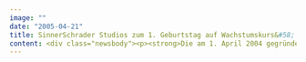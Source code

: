```yaml
---
image: ""
date: "2005-04-21"
title: SinnerSchrader Studios zum 1. Geburtstag auf Wachstumskurs&#58; Neue Themen locken neue Kunden
content: <div class="newsbody"><p><strong>Die am 1. April 2004 gegründeten SinnerSchrader Studios sind erfolgreich gestartet. Im ersten Jahr ihres Bestehens konnten die Studios das jährliche Honorarvolumen auf deutlich über 4 Mio. Euro Umsatz ausbauen und ein positives Ergebnis erzielen. Sie tragen damit rund ein Drittel zum Gesamtumsatz von SinnerSchrader bei.</strong></p><p>Mit der Gründung der Studios hatte der börsennotierte Internetdienstleister vor genau einem Jahr auf die wieder erstarkende Nachfrage nach kreativer Leistung und vertrieblichen Anwendungen reagiert. An den Standorten Hamburg und Frankfurt beschäftigen die Studios aktuell 42 Mitarbeiter. Insgesamt hat SinnerSchrader 135 Beschäftigte.</p><p>Die Geschäftsführer Malte Blumenthal und Stefan Schaub in Hamburg sowie Rainer Kiefer in Frankfurt konnten im ersten Jahr eine Reihe namhafter Neukunden gewinnen. Hierzu zählen Coca-Cola, Dow Jones, freenet, T-Mobile und Volkswagen.</p><p>Eine eigene Kreativagentur unter der Marke SinnerSchrader zu gründen, war für Malte Blumenthal rückblickend ein mutiger Schritt. "SinnerSchrader war als Technologiedienstleister positioniert", umschreibt der Geschäftsführer die Ausgangsposition. Die Kunden seien jedoch äußerst offen für neue Impulse im interaktiven Marketing gewesen. Auch Bestandskunden wie Deutsche Bank, HLX, Europcar und Tchibo nutzen heute die Marketingkompetenz der Studios.</p><p>Die E-Business-Expertise von SinnerSchrader ist auch im kreativen Wettbewerb ein wichtiges Differenzierungsmerkmal geworden. "Wir sind sicherlich die technisch anspruchsvollste Kreativagentur am Markt", ist Blumenthal überzeugt. Online-Marketing bedeutet für ihn vor allem&#58; präzise messbare Förderung des Verkaufs. Dazu müssen Werbemittel und E-Business-Plattform perfekt harmonieren. Dies sei aber noch zu selten der Fall, so Blumenthal. Er erwartet hier eine weiter wachsende Nachfrage.</p><p>Wichtigster aktueller Trend sind fernsehähnliche Werbeformate im Internet. "Mit der der Verbreitung von DSL wachsen die Ansprüche an die Inhalte, auch in der Werbung", urteilt der Geschäftsführer. Aktuell wird eine Web-Telenovela für eine bedeutende Endkundenmarke entwickelt. Weitere Formate werden in den kommenden Monaten vorgestellt.</p><p><a class="news-backlink" href="/de/"><svg class="svg-ico svg-ico--arrow-left"><use xlink&#58;href="#arrow-down"></use></svg>Zurück zur Presse Übersicht</a></p></div>
---
```

